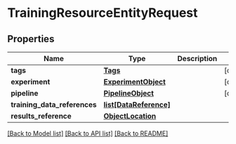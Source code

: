 # TrainingResourceEntityRequest

## Properties
Name | Type | Description | Notes
------------ | ------------- | ------------- | -------------
**tags** | [**Tags**](Tags.md) |  | [optional] 
**experiment** | [**ExperimentObject**](ExperimentObject.md) |  | [optional] 
**pipeline** | [**PipelineObject**](PipelineObject.md) |  | [optional] 
**training_data_references** | [**list[DataReference]**](DataReference.md) |  | 
**results_reference** | [**ObjectLocation**](ObjectLocation.md) |  | 

[[Back to Model list]](../README.md#documentation-for-models) [[Back to API list]](../README.md#documentation-for-api-endpoints) [[Back to README]](../README.md)


